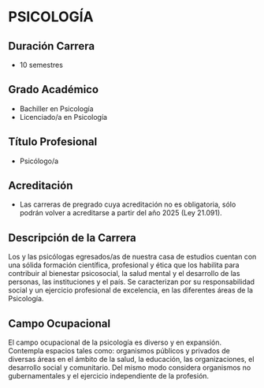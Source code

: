 # PSICOLOGÍA

## Duración Carrera
- 10 semestres

## Grado Académico
- Bachiller en Psicología
- Licenciado/a en Psicología

## Título Profesional
- Psicólogo/a

## Acreditación
- Las carreras de pregrado cuya acreditación no es obligatoria, sólo podrán volver a acreditarse a partir del año 2025 (Ley 21.091).

## Descripción de la Carrera
Los y las psicólogas egresados/as de nuestra casa de estudios cuentan con una sólida formación científica, profesional y ética que los habilita para contribuir al bienestar psicosocial, la salud mental y el desarrollo de las personas, las instituciones y el país. Se caracterizan por su responsabilidad social y un ejercicio profesional de excelencia, en las diferentes áreas de la Psicología.

## Campo Ocupacional
El campo ocupacional de la psicología es diverso y en expansión. Contempla espacios tales como: organismos públicos y privados de diversas áreas en el ámbito de la salud, la educación, las organizaciones, el desarrollo social y comunitario. Del mismo modo considera organismos no gubernamentales y el ejercicio independiente de la profesión.